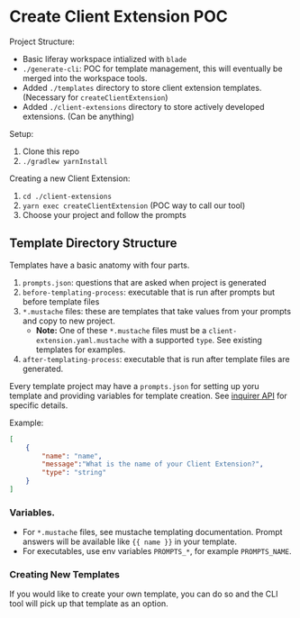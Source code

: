 # Create Client Extension POC

Project Structure:
- Basic liferay workspace intialized with `blade`
- `./generate-cli`: POC for template management, this will eventually be merged into the workspace tools.
- Added `./templates` directory to store client extension templates. (Necessary for `createClientExtension`)
- Added `./client-extensions` directory to store actively developed extensions. (Can be anything)

Setup:
1. Clone this repo
2. `./gradlew yarnInstall`


Creating a new Client Extension:
1. `cd ./client-extensions`
2. `yarn exec createClientExtension` (POC way to call our tool)
3. Choose your project and follow the prompts


## Template Directory Structure

Templates have a basic anatomy with four parts.
1. `prompts.json`: questions that are asked when project is generated
2. `before-templating-process`: executable that is run after prompts but before template files
3. `*.mustache` files: these are templates that take values from your prompts and copy to new project.
	- **Note:** One of these `*.mustache` files must be a `client-extension.yaml.mustache` with a supported `type`. See existing templates for examples.
4. `after-templating-process`: executable that is run after template files are generated.

Every template project may have a `prompts.json` for setting up yoru template and providing variables for template creation. See [inquirer API](https://www.npmjs.com/package/inquirer#questions) for specific details.

Example:
```json
[
	{
		"name": "name",
		"message":"What is the name of your Client Extension?",
		"type": "string"
	}
]
```

### Variables.

- For `*.mustache` files, see mustache templating documentation. Prompt answers will be available like `{{ name }}` in your template.
- For executables, use env variables `PROMPTS_*`, for example `PROMPTS_NAME`.


### Creating New Templates

If you would like to create your own template, you can do so and the CLI tool will pick up that template as an option.